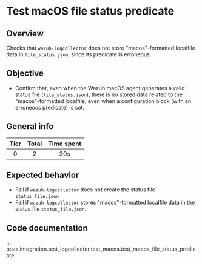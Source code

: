 # Test macOS file status predicate
## Overview 

Checks that `wazuh-logcollector` does not store "macos"-formatted localfile data in `file_status.json`, 
since its predicate is erroneous.

## Objective

- Confirm that, even when the Wazuh macOS agent generates a valid status file (`file_status.json`), there is no stored
data related to the "macos"-formatted localfile, even when a configuration block (with an erroneous predicate) is set.

## General info

|Tier | Total | Time spent |
| :--:| :--:  | :--:       |
| 0   |    2 |    30s  |


## Expected behavior

- Fail if `wazuh-logcollector` does not create the status file `status_file.json`
- Fail if `wazuh-logcollector` stores "macos"-formatted localfile data in the status file `status_file.json`.


## Code documentation

::: tests.integration.test_logcollector.test_macos.test_macos_file_status_predicate
